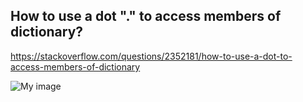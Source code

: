  
## How to use a dot "." to access members of dictionary?

https://stackoverflow.com/questions/2352181/how-to-use-a-dot-to-access-members-of-dictionary

![My image](http://url/to/image.jpg)
